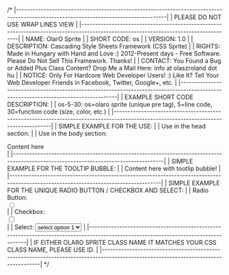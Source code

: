 /*
|-------------------------------------------------------------------------------------------------------------------------------------|
| PLEASE DO NOT USE WRAP LINES VIEW                                                                                                   |
|-------------------------------------------------------------------------------------------------------------------------------------|
| NAME:        OlarO Sprite                                                                                                           |
| SHORT CODE:  os                                                                                                                     |
| VERSION:     1.0                                                                                                                    |
| DESCRIPTION: Cascading Style Sheets Framework (CSS Sprite)                                                                          |
| RIGHTS:      Made in Hungary with Hand and Love :) 2012-Present days - Free Software. Please Do Not Sell This Framework. Thanks!    |
| CONTACT:     You Found a Bug or Added Plus Class Content? Drop Me a Mail Here: info at olaszroland dot hu                           |
| NOTICE:      Only For Hardcore Web Developer Users! :) Like It? Tell Your Web Developer Friends in Facebook, Twitter, Google+, etc. |
|-------------------------------------------------------------------------------------------------------------------------------------|
| EXAMPLE SHORT CODE DESCRIPTION:                                                                                                     |
| os-5-30: os=olaro sprite (unique pre tag), 5=line code, 30=function code (size, color, etc.)                                        |
|-------------------------------------------------------------------------------------------------------------------------------------|
| SIMPLE EXAMPLE FOR THE USE:                                                                                                         |
| Use in the head section: <link href="olaro-sprite.css" rel="stylesheet" type="text/css" />                                          |
| Use in the body section: <div class="os-129-200 os-3 os-10-5 os-25-30 os-26-3 os-126-3 os-15-1 os-51-5 os-43">Content here</div>    |
|-------------------------------------------------------------------------------------------------------------------------------------|
| SIMPLE EXAMPLE FOR THE TOOLTIP BUBBLE:                                                                                              |
| Content here <span class="os-410" tooltip-bubble="Tooltip Bubble text here">with tootlip bubble</span>!                             |
|-------------------------------------------------------------------------------------------------------------------------------------|
| SIMPLE EXAMPLE FOR THE UNIQUE RADIO BUTTON / CHECKBOX AND SELECT:                                                                   |
| Radio Button: <div class="os-411"><input type="radio" id="1" class="os-411-p" name="radio-1" /><label for="1"></label></div>        |
| Checkbox:     <div class="os-412"><input type="checkbox" id="1" class="os-412-p" name="checkbox-1" /><label for="1"></label></div>  |
| Select:       <select class="os-413"><option>select option 1</option><option>select option 2</option><option>etc.</option></select> |
|-------------------------------------------------------------------------------------------------------------------------------------|
| IF EITHER OLARO SPRITE CLASS NAME IT MATCHES YOUR CSS CLASS NAME, PLEASE USE ID.                                                    |
|-------------------------------------------------------------------------------------------------------------------------------------|
*/
